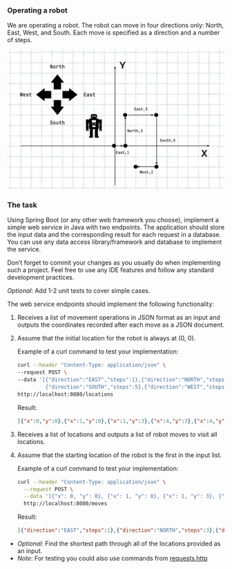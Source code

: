 ### Operating a robot

We are operating a robot. The robot can move in four directions only: North, East, West, and South. Each move is specified as a direction and a number of steps.

![](map.png)

### The task

Using Spring Boot (or any other web framework you choose), implement a simple web service in Java with two endpoints. 
The application should store the input data and the corresponding result for each request in a database.
You can use any data access library/framework and database to implement the service.

Don’t forget to commit your changes as you usually do when implementing such a project. Feel free to use any IDE features and follow any standard development practices.

*Optional*: Add 1-2 unit tests to cover simple cases. 


The web service endpoints should implement the following functionality:

1. Receives a list of movement operations in JSON format as an input and outputs the coordinates recorded after each move as a JSON document. 
2. Assume that the initial location for the robot is always at (0, 0).

   Example of a curl command to test your implementation:
   
   ```bash
   curl --header "Content-Type: application/json" \
   --request POST \
   --data '[{"direction":"EAST","steps":1},{"direction":"NORTH","steps":3},{"direction":"EAST","steps":3},
            {"direction":"SOUTH","steps":5},{"direction":"WEST","steps":2}]' \
   http://localhost:8080/locations
   ```
   
   Result:
   ```json
   [{"x":0,"y":0},{"x":1,"y":0},{"x":1,"y":3},{"x":4,"y":3},{"x":4,"y":-2},{"x":2,"y":-2}]
   ```

2. Receives a list of locations and outputs a list of robot moves to visit all locations.
3. Assume that the starting location of the robot is the first in the input list.

   Example of a curl command to test your implementation:
   
   ```bash
   curl --header "Content-Type: application/json" \
     --request POST \
     --data '[{"x": 0, "y": 0}, {"x": 1, "y": 0}, {"x": 1, "y": 3}, {"x": 0, "y": 3}, {"x": 0, "y": 0}]' \
     http://localhost:8080/moves
   ```
   
   Result:
   ```json
   [{"direction":"EAST","steps":1},{"direction":"NORTH","steps":3},{"direction":"WEST","steps":1},{"direction":"SOUTH","steps":3}]
   ```

* *Optional*: Find the shortest path through all of the locations provided as an input.
* *Note*: For testing you could also use commands from [requests.http](requests.http)

